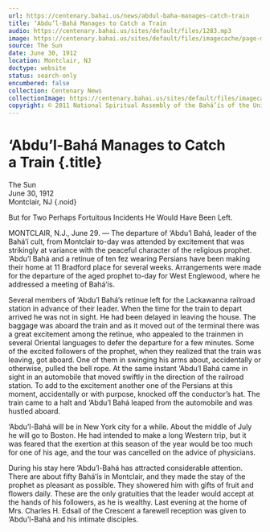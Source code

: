 ```yaml
---
url: https://centenary.bahai.us/news/abdul-baha-manages-catch-train
title: ‘Abdu’l-Bahá Manages to Catch a Train
audio: https://centenary.bahai.us/sites/default/files/1283.mp3
image: https://centenary.bahai.us/sites/default/files/imagecache/page-main-image/images/press_clippings/1912-06-30%2CThe%20%28New%20York%29%20Sun%2CAbdul%20Baha%20Manages%20to%20Catch%20a%20Train.png
source: The Sun
date: June 30, 1912
location: Montclair, NJ
doctype: website
status: search-only
encumbered: false
collection: Centenary News
collectionImage: https://centenary.bahai.us/sites/default/files/imagecache/theme-image/main_image/abdulbaha-overview-small_0.jpg
copyright: © 2011 National Spiritual Assembly of the Bahá’ís of the United States
---
```



# ‘Abdu’l-Bahá Manages to Catch a Train {.title}

The Sun  
June 30, 1912  
Montclair, NJ
{.noid}  



But for Two Perhaps Fortuitous Incidents He Would Have Been Left.

MONTCLAIR, N.J., June 29. — The departure of ‘Abdu’l Bahá, leader of the Bahá’í cult, from Montclair to-day was attended by excitement that was strikingly at variance with the peaceful character of the religious prophet. ‘Abdu’l Bahá and a retinue of ten fez wearing Persians have been making their home at 11 Bradford place for several weeks. Arrangements were made for the departure of the aged prophet to-day for West Englewood, where he addressed a meeting of Bahá’ís.

Several members of ‘Abdu’l Bahá’s retinue left for the Lackawanna railroad station in advance of their leader. When the time for the train to depart arrived he was not in sight. He had been delayed in leaving the house. The baggage was aboard the train and as it moved out of the terminal there was a great excitement among the retinue, who appealed to the trainmen in several Oriental languages to defer the departure for a few minutes. Some of the excited followers of the prophet, when they realized that the train was leaving, got aboard. One of them in swinging his arms about, accidentally or otherwise, pulled the bell rope. At the same instant ‘Abdu’l Bahá came in sight in an automobile that moved swiftly in the direction of the railroad station. To add to the excitement another one of the Persians at this moment, accidentally or with purpose, knocked off the conductor’s hat. The train came to a halt and ‘Abdu’l Bahá leaped from the automobile and was hustled aboard.

‘Abdu’l-Bahá will be in New York city for a while. About the middle of July he will go to Boston. He had intended to make a long Western trip, but it was feared that the exertion at this season of the year would be too much for one of his age, and the tour was cancelled on the advice of physicians.

During his stay here ‘Abdu’l-Bahá has attracted considerable attention. There are about fifty Bahá’ís in Montclair, and they made the stay of the prophet as pleasant as possible. They showered him with gifts of fruit and flowers daily. These are the only gratuities that the leader would accept at the hands of his followers, as he is wealthy. Last evening at the home of Mrs. Charles H. Edsall of the Crescent a farewell reception was given to ‘Abdu’l-Bahá and his intimate disciples.